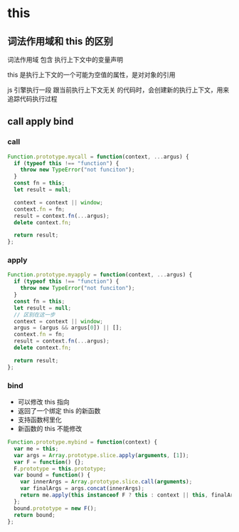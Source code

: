 # this

## 词法作用域和 this 的区别

词法作用域 包含 执行上下文中的变量声明

this 是执行上下文的一个可能为空值的属性，是对对象的引用

js 引擎执行一段 跟当前执行上下文无关 的代码时，会创建新的执行上下文，用来追踪代码执行过程



## call apply bind

### call

```js
Function.prototype.mycall = function(context, ...argus) {
  if (typeof this !== "function") {
    throw new TypeError("not funciton");
  }
  const fn = this;
  let result = null;

  context = context || window;
  context.fn = fn;
  result = context.fn(...argus);
  delete context.fn;

  return result;
};
```

### apply

```js
Function.prototype.myapply = function(context, ...argus) {
  if (typeof this !== "function") {
    throw new TypeError("not funciton");
  }
  const fn = this;
  let result = null;
  // 区别在这一步
  context = context || window;
  argus = (argus && argus[0]) || [];
  context.fn = fn;
  result = context.fn(...argus);
  delete context.fn;

  return result;
};
```

### bind

- 可以修改 this 指向
- 返回了一个绑定 this 的新函数
- 支持函数柯里化
- 新函数的 this 不能修改

```js
Function.prototype.mybind = function(context) {
  var me = this;
  var args = Array.prototype.slice.apply(arguments, [1]);
  var F = function() {};
  F.prototype = this.prototype;
  var bound = function() {
    var innerArgs = Array.prototype.slice.call(arguments);
    var finalArgs = args.concat(innerArgs);
    return me.apply(this instanceof F ? this : context || this, finalArgs);
  };
  bound.prototype = new F();
  return bound;
};
```

